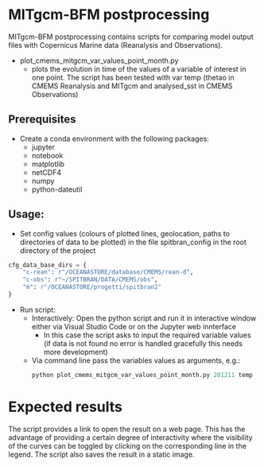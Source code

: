 # MITgcm-BFM postprocessing

MITgcm-BFM postprocessing contains scripts for comparing model output files with Copernicus Marine data (Reanalysis and Observations).
- plot_cmems_mitgcm_var_values_point_month.py 
    - plots the evolution in time of the values of a variable of interest in one point. The script has been tested with var temp (thetao in CMEMS Reanalysis and MITgcm and analysed_sst in CMEMS Observations)

## Prerequisites
- Create a conda environment with the following packages:
    - jupyter
    - notebook
    - matplotlib
    - netCDF4
    - numpy
    - python-dateutil

## Usage:
- Set config values (colours of plotted lines, geolocation, paths to directories of data to be plotted) in the file spitbran_config in the root directory of the project

```python
cfg_data_base_dirs = {
    "c-rean": r"/OCEANASTORE/database/CMEMS/rean-d",
    "c-obs": r"~/SPITBRAN/DATA/CMEMS/obs",
    "m": r"/OCEANASTORE/progetti/spitbran2"
}
```
- Run script:
    - Interactively: Open the python script and run it in interactive window either via Visual Studio Code or on the Jupyter web innterface
        - In this case the script asks to input the required variable values (if data is not found no error is handled gracefully this needs more development)
    - Via command line pass the variables values as arguments, e.g.: 
        ```python
        python plot_cmems_mitgcm_var_values_point_month.py 201211 temp
        ```

# Expected results
The script provides a link to open the result on a web page. This has the advantage of providing a certain degree of interactivity where the visibility of the curves can be toggled by clicking on the corresponding line in the legend.
The script also saves the result in a static image.
